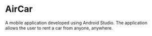 # AirCar

A mobile application developed using Android Studio.
The application allows the user to rent a car from anyone, anywhere.